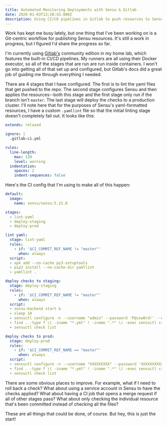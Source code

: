 ```yaml
---
title: Automated Monitoring Deployments with Sensu & Gitlab
date: 2020-01-03T13:28:53.000Z
description: Using CI/CD pipelines in Gitlab to push resources to Sensu
---
```

Work has kept me busy lately, but one thing that I've been working on is a Git-centric workflow for publishing Sensu resources. It's still a work in progress, but I figured I'd share the progress so far. 

I'm currently using [Gitlab's](http://gitlab.com/) community edition in my home lab, which features the built-in CI/CD pipelines. My runners are all using their Docker executor, so all of the stages that are run are run inside containers. I won't go into getting all of that set up and configured, but Gitlab's docs did a great job of guiding me through everything I needed.

There are 4 stages that I have configured. The first is to lint the yaml files that get pushed to the repo. The second stage configures Sensu and then applies the resources--both this stage and the first stage only run if the branch isn't `master`. The last stage will deploy the checks to a production cluster. I'll note here that for the purposes of Sensu's yaml-formatted resources, I have a custom `.yamllint` file so that the initial linting stage doesn't completely fail out. It looks like this:

```yaml
extends: relaxed

ignore: |
  .gitlab-ci.yml

rules:
  line-length:
    max: 120
    level: warning
  indentation:
    spaces: 2
    indent-sequences: false

```

Here's the CI config that I'm using to make all of this happen:

```yaml
default:
  image: 
    name: sensu/sensu:5.15.0

stages:
  - lint-yaml
  - deploy-staging
  - deploy-prod

lint yaml:
  stage: lint-yaml
  rules:
    - if: '$CI_COMMIT_REF_NAME != "master"'
      when: always
  script:
  - apk add --no-cache py3-setuptools
  - pip3 install --no-cache-dir yamllint
  - yamllint .

deploy checks to staging:
  stage: deploy-staging
  rules:
    - if: '$CI_COMMIT_REF_NAME != "master"'
      when: always
  script:
  - sensu-backend start &
  - sleep 10
  - sensuctl configure -n --username "admin" --password 'P@ssw0rd!' --url "http://127.0.0.1:8080"
  - find . -type f \( -iname "*.yml" ! -iname ".*" \) -exec sensuctl create -f {} \;
  - sensuctl check list

deploy checks to prod:
  stage: deploy-prod
  rules:
    - if: '$CI_COMMIT_REF_NAME == "master"'
      when: always
  script:
  - sensuctl configure -n --username "XXXXXXXXX" --password 'XXXXXXXXXXX' --url "https://sensu.example.com:8080" 
  - find . -type f \( -iname "*.yml" ! -iname ".*" \) -exec sensuctl create -f {} \;
  - sensuctl check list
```

There are some obvious places to improve. For example, what if I need to roll back a check? What about using a service account in Sensu to have the checks applied? What about having a CI job that opens a merge request if all of other stages pass? What about only checking the individual resource that's been committed instead of checking all the files? 

These are all things that could be done, of course. But hey, this is just the start! 


<!--LINKS-->

[1]: https://gitlab.com

